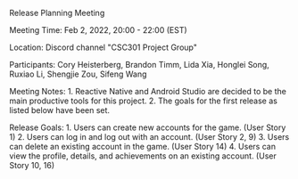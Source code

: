 Release Planning Meeting

Meeting Time: Feb 2, 2022, 20:00 - 22:00 (EST)

Location: Discord channel "CSC301 Project Group"

Participants: Cory Heisterberg, Brandon Timm, Lida Xia, Honglei Song, Ruxiao Li, Shengjie Zou, Sifeng Wang

Meeting Notes: 
    1. Reactive Native and Android Studio are decided to be the main productive tools for this project.
    2. The goals for the first release as listed below have been set. 

Release Goals:
    1. Users can create new accounts for the game. (User Story 1)
    2. Users can log in and log out with an account. (User Story 2, 9)
    3. Users can delete an existing account in the game. (User Story 14)
    4. Users can view the profile, details, and achievements on an existing account. (User Story 10, 16)